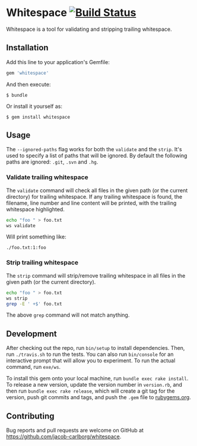 # Whitespace [![Build Status](https://travis-ci.org/jacob-carlborg/whitespace.svg?branch=master)](https://travis-ci.org/jacob-carlborg/whitespace)

Whitespace is a tool for validating and stripping trailing whitespace.

## Installation

Add this line to your application's Gemfile:

```ruby
gem 'whitespace'
```

And then execute:

    $ bundle

Or install it yourself as:

    $ gem install whitespace

## Usage

The `--ignored-paths` flag works for both the `validate` and the `strip`.
It's used to specify a list of paths that will be ignored. By default the
following paths are ignored: `.git`, `.svn` and `.hg`.

### Validate trailing whitespace

The `validate` command will check all files in the given path (or the current
directory) for trailing whitespace. If any trailing whitespace is found, the
filename, line number and line content will be printed, with the trailing
whitespace highlighted.

```bash
echo "foo " > foo.txt
ws validate
```

Will print something like:

```
./foo.txt:1:foo
```

### Strip trailing whitespace

The `strip` command will strip/remove trailing whitespace in all files in the
given path (or the current directory).

```bash
echo "foo " > foo.txt
ws strip
grep -E ' +$' foo.txt
```

The above `grep` command will not match anything.

## Development

After checking out the repo, run `bin/setup` to install dependencies. Then,
run `./travis.sh` to run the tests. You can also run `bin/console` for an
interactive prompt that will allow you to experiment. To run the actual command,
run `exe/ws`.

To install this gem onto your local machine, run `bundle exec rake install`.
To release a new version, update the version number in `version.rb`, and then
run `bundle exec rake release`, which will create a git tag for the version,
push git commits and tags, and push the `.gem` file to
[rubygems.org](https://rubygems.org).

## Contributing

Bug reports and pull requests are welcome on GitHub at
https://github.com/jacob-carlborg/whitespace.
